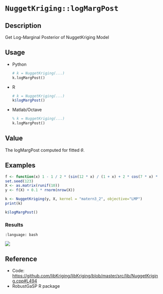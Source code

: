 # `NuggetKriging::logMargPost`

## Description

Get Log-Marginal Posterior of NuggetKriging Model


## Usage

* Python
    ```python
    # k = NuggetKriging(...)
    k.logMargPost()
    ```
* R
    ```r
    # k = NuggetKriging(...)
    k$logMargPost()
    ```
* Matlab/Octave
    ```octave
    % k = NuggetKriging(...)
    k.logMargPost()
    ```


## Value

The logMargPost computed for fitted $\theta$.



## Examples

```r
f <- function(x) 1 - 1 / 2 * (sin(12 * x) / (1 + x) + 2 * cos(7 * x) * x^5 + 0.7)
set.seed(123)
X <- as.matrix(runif(10))
y <- f(X) + 0.1 * rnorm(nrow(X))

k <- NuggetKriging(y, X, kernel = "matern3_2", objective="LMP")
print(k)

k$logMargPost()
```

### Results
```{literalinclude} ../examples/logMargPost.NuggetKriging.md.Rout
:language: bash
```
![](../examples/logMargPost.NuggetKriging.md.png)


## Reference

* Code: <https://github.com/libKriging/libKriging/blob/master/src/lib/NuggetKriging.cpp#L494>
* RobustGaSP R package

